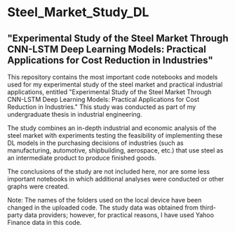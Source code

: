 # Steel_Market_Study_DL

## "Experimental Study of the Steel Market Through CNN-LSTM Deep Learning Models: Practical Applications for Cost Reduction in Industries"

This repository contains the most important code notebooks and models used for my experimental study of the steel market and practical industrial applications, entitled "Experimental Study of the Steel Market Through CNN-LSTM Deep Learning Models: Practical Applications for Cost Reduction in Industries." This study was conducted as part of my undergraduate thesis in industrial engineering.

The study combines an in-depth industrial and economic analysis of the steel market with experiments testing the feasibility of implementing these DL models in the purchasing decisions of industries (such as manufacturing, automotive, shipbuilding, aerospace, etc.) that use steel as an intermediate product to produce finished goods.

The conclusions of the study are not included here, nor are some less important notebooks in which additional analyses were conducted or other graphs were created.

Note: The names of the folders used on the local device have been changed in the uploaded code. The study data was obtained from third-party data providers; however, for practical reasons, I have used Yahoo Finance data in this code.
